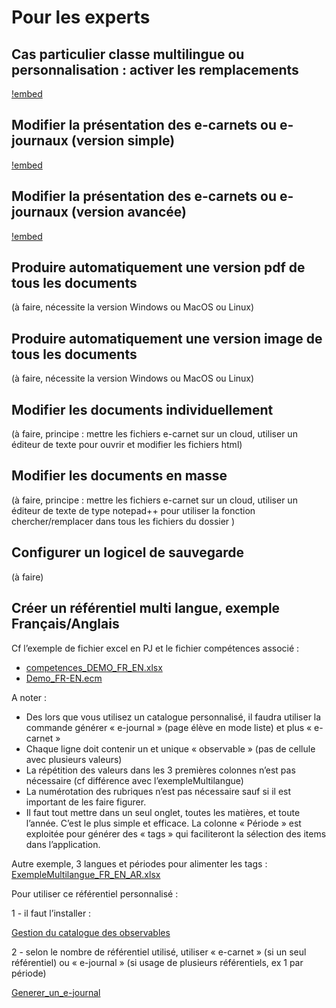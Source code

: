 # Pour les experts

## Cas particulier classe multilingue ou personnalisation : activer les remplacements

<!-- OK -->

[!embed](https://www.youtube.com/watch?v=BNEQPnIkK-I)

## Modifier la présentation des e-carnets ou e-journaux (version simple)

<!-- OK, idem ci-dessus -->
[!embed](https://www.youtube.com/watch?v=BNEQPnIkK-I)


## Modifier la présentation des e-carnets ou e-journaux (version avancée)

<!-- OK -->
[!embed](https://www.youtube.com/watch?v=hoBo7TR26vg)


## Produire automatiquement une version pdf de tous les documents

(à faire, nécessite la version Windows ou MacOS ou Linux)
<!-- [!embed](https://www.youtube.com/watch?v=k2J_pTScOA8) -->


## Produire automatiquement une version image de tous les documents

(à faire, nécessite la version Windows ou MacOS ou Linux)
<!-- [!embed](https://www.youtube.com/watch?v=k2J_pTScOA8) -->


## Modifier les documents individuellement

(à faire, principe : mettre les fichiers e-carnet sur un cloud, utiliser un éditeur de texte pour ouvrir et modifier les fichiers html)
<!-- [!embed](https://www.youtube.com/watch?v=k2J_pTScOA8) -->


## Modifier les documents en masse

(à faire, principe : mettre les fichiers e-carnet sur un cloud, utiliser un éditeur de texte de type notepad++ pour utiliser la fonction chercher/remplacer dans tous les fichiers du dossier )
<!-- [!embed](https://www.youtube.com/watch?v=k2J_pTScOA8) -->


## Configurer un logicel de sauvegarde

(à faire)
<!-- [!embed](https://www.youtube.com/watch?v=k2J_pTScOA8) -->


## Créer un référentiel multi langue, exemple Français/Anglais

Cf l’exemple de fichier excel en PJ et le fichier compétences associé : 

- [competences_DEMO_FR_EN.xlsx](../../files/misc/competences_DEMO_FR_EN.xlsx)
- [Demo_FR-EN.ecm](../../files/misc/Demo_FR-EN.ecm)

A noter : 

- Des lors que vous utilisez un catalogue personnalisé, il faudra utiliser la commande générer « e-journal » (page élève en mode liste) et plus « e-carnet »
- Chaque ligne doit contenir un et unique « observable » (pas de cellule avec plusieurs valeurs)
- La répétition des valeurs dans les 3 premières colonnes n’est pas nécessaire (cf différence avec l’exempleMultilangue)
- La numérotation des rubriques n’est pas nécessaire sauf si il est important de les faire figurer.
- Il faut tout mettre dans un seul onglet, toutes les matières, et toute l’année. C’est le plus simple et efficace. La colonne « Période » est exploitée pour générer des « tags » qui faciliteront la sélection des items dans l’application.
  
Autre exemple, 3 langues et périodes pour alimenter les tags : [ExempleMultilangue_FR_EN_AR.xlsx](../../files/misc/ExempleMultilangue_FR_EN_AR.xlsx)


Pour utiliser ce référentiel personnalisé : 

1 - il faut l’installer : 

[Gestion du catalogue des observables](../25-Reglages/index.html#gestion_du_catalogue_des_observables)


2 - selon le nombre de référentiel utilisé, utiliser « e-carnet » (si un seul référentiel) ou « e-journal » (si usage de plusieurs référentiels, ex 1 par période)

[Generer_un_e-journal](../22-MesEleves/index.html#generer_un_e-journal)

